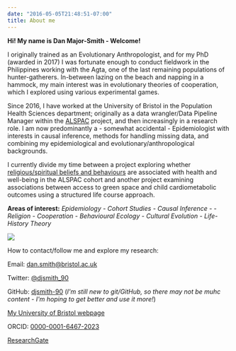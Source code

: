 ```yaml
---
date: "2016-05-05T21:48:51-07:00"
title: About me
---
```


**Hi! My name is Dan Major-Smith - Welcome!**

I originally trained as an Evolutionary Anthropologist, and for my PhD (awarded in 2017) I was fortunate enough to conduct fieldwork in the Philippines working with the Agta, one of the last remaining populations of hunter-gatherers. In-between lazing on the beach and napping in a hammock, my main interest was in evolutionary theories of cooperation, which I explored using various experimental games.

Since 2016, I have worked at the University of Bristol in the Population Health Sciences department; originally as a data wrangler/Data Pipeline Manager within the [ALSPAC](http://www.bristol.ac.uk/alspac/) project, and then increasingly in a research role. I am now predominantly a - somewhat accidental - Epidemiologist with interests in causal inference, methods for handling missing data, and combining my epidemiological and evolutionary/anthropological backgrounds.

I currently divide my time between a project exploring whether [religious/spiritual beliefs and behaviours](https://ahrp.blogs.bristol.ac.uk/) are associated with health and well-being in the ALSPAC cohort and another project examining associations between access to green space and child cardiometabolic outcomes using a structured life course approach.

**Areas of interest:** _Epidemiology - Cohort Studies - Causal Inference - - Religion - Cooperation - Behavioural Ecology - Cultural Evolution - Life-History Theory_

![](/./about_files/DanSmith.jpg)

How to contact/follow me and explore my research:

Email: dan.smith@bristol.ac.uk

Twitter: [@djsmith_90](https://twitter.com/djsmith_90)

GitHub: [djsmith-90](https://github.com/djsmith-90) (_I'm still new to git/GitHub, so there may not be muhc content - I'm hoping to get better and use it more!_)

[My University of Bristol webpage](https://www.bristol.ac.uk/people/person/Dan-Smith-ec5634f3-1c28-4440-8dda-3f8ae43c3dd6/)

ORCID: [0000-0001-6467-2023](https://orcid.org/0000-0001-6467-2023)

[ResearchGate](https://www.researchgate.net/profile/Daniel-Smith-33)




